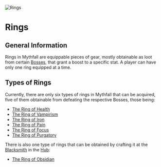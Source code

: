 ![Rings](../../images/items/rings.png)
# Rings

## General Information
Rings in Mythfall are equippable pieces of gear, mostly obtainable as loot from certain [Bosses](), that grant a boost to a specific stat.
A player can have only one ring equipped at a time.

## Types of Rings
Currently, there are only six types of rings in Mythfall that can be acquired, five of them obtainable from defeating the respective Bosses, those being:
- [The Ring of Health](./RoHealth.md)
- [The Ring of Vampirism](./RoVampirism.md)
- [The Ring of Iron](./RoIron.md)
- [The Ring of Pain](./RoPain.md)
- [The Ring of Focus](./RoFocus.md)
- [The Ring of Purgatory](./RoPurgatory.md)

There is also one type of rings that can be obtained by crafting it at the [Blacksmith]() in the [Hub]():
- [The Ring of Obsidian](./RoObsidian.md)